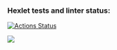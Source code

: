 ### Hexlet tests and linter status:
[![Actions Status](https://github.com/nookismile/frontend-project-lvl1/workflows/hexlet-check/badge.svg)](https://github.com/nookismile/frontend-project-lvl1/actions)

<a href="https://codeclimate.com/github/codeclimate/codeclimate/maintainability"><img src="https://api.codeclimate.com/v1/badges/a99a88d28ad37a79dbf6/maintainability" /></a>

